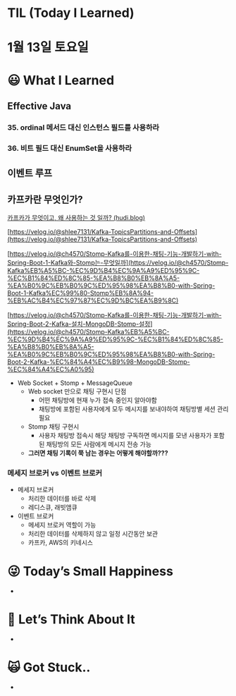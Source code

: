 # TIL (Today I Learned)

# 1월 13일 토요일

# 😃 What I Learned

## Effective Java

### 35. ordinal 메서드 대신 인스턴스 필드를 사용하라

### 36. 비트 필드 대신 EnumSet을 사용하라

## 이벤트 루프

## 카프카란 무엇인가?

[카프카가 무엇이고, 왜 사용하는 것 일까? (hudi.blog)](https://hudi.blog/what-is-kafka/)

[https://velog.io/@shlee7131/Kafka-TopicsPartitions-and-Offsets](https://velog.io/@shlee7131/Kafka-TopicsPartitions-and-Offsets)

[https://velog.io/@ch4570/Stomp-Kafka를-이용한-채팅-기능-개발하기-with-Spring-Boot-1-Kafka와-Stomp는-무엇일까](https://velog.io/@ch4570/Stomp-Kafka%EB%A5%BC-%EC%9D%B4%EC%9A%A9%ED%95%9C-%EC%B1%84%ED%8C%85-%EA%B8%B0%EB%8A%A5-%EA%B0%9C%EB%B0%9C%ED%95%98%EA%B8%B0-with-Spring-Boot-1-Kafka%EC%99%80-Stomp%EB%8A%94-%EB%AC%B4%EC%97%87%EC%9D%BC%EA%B9%8C)

[https://velog.io/@ch4570/Stomp-Kafka를-이용한-채팅-기능-개발하기-with-Spring-Boot-2-Kafka-설치-MongoDB-Stomp-설정](https://velog.io/@ch4570/Stomp-Kafka%EB%A5%BC-%EC%9D%B4%EC%9A%A9%ED%95%9C-%EC%B1%84%ED%8C%85-%EA%B8%B0%EB%8A%A5-%EA%B0%9C%EB%B0%9C%ED%95%98%EA%B8%B0-with-Spring-Boot-2-Kafka-%EC%84%A4%EC%B9%98-MongoDB-Stomp-%EC%84%A4%EC%A0%95)

- Web Socket + Stomp + MessageQueue
    - Web socket 만으로 채팅 구현시 단점
        - 어떤 채팅방에 현재 누가 접속 중인지 알아야함
        - 채팅방에 포함된 사용자에게 모두 메시지를 보내야하여 채팅방별 세션 관리 필요
    - Stomp 채팅 구현시
        - 사용자 채팅방 접속시 해당 채팅방 구독하면 메시지를 모낸 사용자가 포함된 채팅방의 모든 사람에게 메시지 전송 가능
    - **그러면 채팅 기록이 쭉 남는 경우는 어떻게 해야할까???**

### 메세지 브로커 vs 이벤트 브로커

- 메세지 브로커
    - 처리한 데이터를 바로 삭제
    - 레디스큐, 래빗앰큐
- 이벤트 브로커
    - 메세지 브로커 역할이 가능
    - 처리한 데이터를 삭제하지 않고 일정 시간동안 보관
    - 카프카, AWS의 키네시스

# 😜 Today’s Small Happiness

- 

# 🧐 Let’s Think About It

- 

# 🙀 Got Stuck..

-